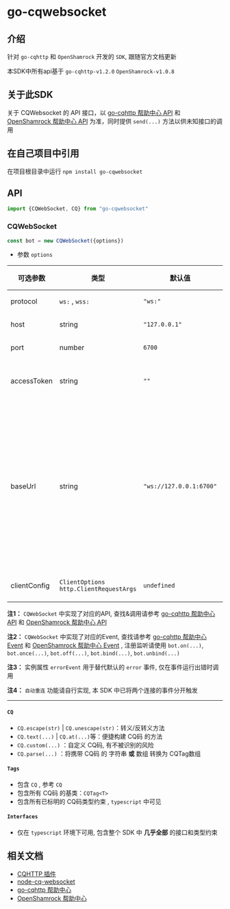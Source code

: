 # go-cqwebsocket

## 介绍

针对 `go-cqhttp` 和 `OpenShamrock` 开发的 `SDK`, 跟随官方文档更新

本SDK中所有api基于 `go-cqhttp-v1.2.0` `OpenShamrock-v1.0.8`

## 关于此SDK

关于 CQWebsocket 的 API 接口，以 [go-cqhttp 帮助中心 API](https://docs.go-cqhttp.org/api) 和 [OpenShamrock 帮助中心 API](https://whitechi73.github.io/OpenShamrock/api) 为准，同时提供 `send(...)`
方法以供未知接口的调用

## 在自己项目中引用

在项目根目录中运行 `npm install go-cqwebsocket`

## API

~~~ typescript
import {CQWebSocket, CQ} from "go-cqwebsocket"
~~~

### CQWebSocket

~~~ typescript
const bot = new CQWebSocket({options})
~~~

- 参数 `options`

| 可选参数     | 类型                                     | 默认值                  | 描述                                 |
| ------------ | ---------------------------------------- | ----------------------- | ------------------------------------ |
| protocol     | `ws:` , `wss:`                           | `"ws:"`                 | 协议                                 |
| host         | string                                   | `"127.0.0.1"`           | 地址                                 |
| port         | number                                   | `6700`                  | 端口                                 |
| accessToken  | string                                   | `""`                    | 校验口令                             |
| baseUrl      | string                                   | `"ws://127.0.0.1:6700"` | 完整链接, 当配置中有此项时, 优先使用 |
| clientConfig | `ClientOptions` `http.ClientRequestArgs` | `undefined`             | ws 配置                              |

**注1：** `CQWebSocket` 中实现了对应的API,
查找&调用请参考 [go-cqhttp 帮助中心 API](https://docs.go-cqhttp.org/api) 和 [OpenShamrock 帮助中心 API](https://whitechi73.github.io/OpenShamrock/api)

**注2：** `CQWebSocket` 中实现了对应的Event,
查找请参考 [go-cqhttp 帮助中心 Event](https://docs.go-cqhttp.org/event) 和 [OpenShamrock 帮助中心 Event](https://whitechi73.github.io/OpenShamrock/event) , 注册监听请使用 `bot.on(...)`, `bot.once(...)`, `bot.off(...)`, `bot.bind(...)`, `bot.unbind(...)`

**注3：** 实例属性 `errorEvent` 用于替代默认的 `error` 事件, 仅在事件运行出错时调用

**注4：** `自动重连` 功能请自行实现, 本 SDK 中已将两个连接的事件分开触发

------------------------------------

#### `CQ`

- `CQ.escape(str)` | `CQ.unescape(str)`：转义/反转义方法
- `CQ.text(...)` | `CQ.at(...)`等：便捷构建 CQ码 的方法
- `CQ.custom(...)` ：自定义 CQ码, 有不被识别的风险
- `CQ.parse(...)` ：将携带 CQ码 的 字符串 **或** 数组 转换为 CQTag数组

#### `Tags`

- 包含 `CQ` , 参考 `CQ`
- 包含所有 CQ码 的基类：`CQTag<T>`
- 包含所有已标明的 CQ码类型约束 , `typescript` 中可见

#### `Interfaces`

- 仅在 `typescript` 环境下可用, 包含整个 SDK 中 **几乎全部** 的接口和类型约束

## 相关文档

- [CQHTTP 插件](https://richardchien.gitee.io/coolq-http-api/docs/4.15/#/)
- [node-cq-websocket](https://github.com/momocow/node-cq-websocket/blob/master/README.md)
- [go-cqhttp 帮助中心](https://docs.go-cqhttp.org/)
- [OpenShamrock 帮助中心](https://whitechi73.github.io/OpenShamrock)
